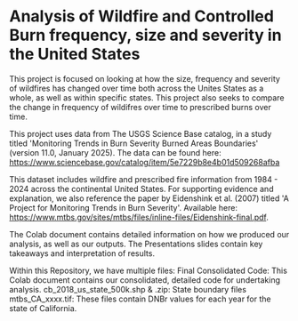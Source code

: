 # Analysis of Wildfire and Controlled Burn frequency, size and severity in the United States 

This project is focused on looking at how the size, frequency and severity of wildfires has changed over time both across the Unites States as a whole, as well as within specific states. This project also seeks to compare the change in frequency of wildifres over time to prescribed burns over time. 

This project uses data from The USGS Science Base catalog, in a study titled 'Monitoring Trends in Burn Severity Burned Areas Boundaries' (version 11.0, January 2025). The data can be found here: https://www.sciencebase.gov/catalog/item/5e7229b8e4b01d509268afba

This dataset includes wildfire and prescribed fire information from 1984 - 2024 across the continental United States. For supporting evidence and explanation, we also reference the paper by Eidenshink et al. (2007) titled 'A Project for Monitoring Trends in Burn Severity'. Available here: https://www.mtbs.gov/sites/mtbs/files/inline-files/Eidenshink-final.pdf. 

The Colab document contains detailed information on how we produced our analysis, as well as our outputs. The Presentations slides contain key takeaways and interpretation of results. 

Within this Repository, we have multiple files:
Final Consolidated Code: This Colab document contains our consolidated, detailed code for undertaking analysis.
cb_2018_us_state_500k.shp & .zip: State boundary files
mtbs_CA_xxxx.tif: These files contain DNBr values for each year for the state of California. 
